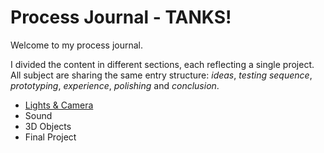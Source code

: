 # Process Journal - TANKS!
Welcome to my process journal.

I divided the content in different sections, each reflecting a single project. All subject are sharing the same entry structure: *ideas*, *testing sequence*, *prototyping*, *experience*, *polishing* and *conclusion*.    


* [Lights & Camera](https://github.com/charlesDouc/CART-415/blob/master/Process-Journal/LightsAndCamera.md) 
* Sound
* 3D Objects
* Final Project
